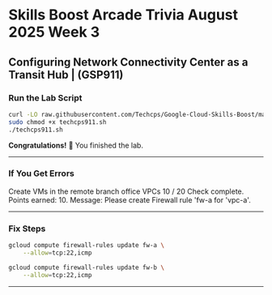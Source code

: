 # Skills Boost Arcade Trivia August 2025 Week 3  
## Configuring Network Connectivity Center as a Transit Hub | (GSP911)

### Run the Lab Script
```bash
curl -LO raw.githubusercontent.com/Techcps/Google-Cloud-Skills-Boost/master/Configuring%20Network%20Connectivity%20Center%20as%20a%20Transit%20Hub/techcps911.sh
sudo chmod +x techcps911.sh
./techcps911.sh
```

**Congratulations!** 🎉 You finished the lab.

---

### If You Get Errors
Create VMs in the remote branch office VPCs 10 / 20
Check complete. Points earned: 10. Message: Please create Firewall rule 'fw-a for 'vpc-a'.


---

### Fix Steps

```bash
gcloud compute firewall-rules update fw-a \
    --allow=tcp:22,icmp
```

```bash
gcloud compute firewall-rules update fw-b \
    --allow=tcp:22,icmp
```


---

